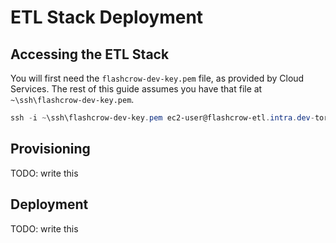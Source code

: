 # ETL Stack Deployment

## Accessing the ETL Stack

You will first need the `flashcrow-dev-key.pem` file, as provided by Cloud Services.  The rest of this guide assumes you have that file at `~\ssh\flashcrow-dev-key.pem`.

```powershell
ssh -i ~\ssh\flashcrow-dev-key.pem ec2-user@flashcrow-etl.intra.dev-toronto.ca
```

## Provisioning

TODO: write this

## Deployment

TODO: write this
